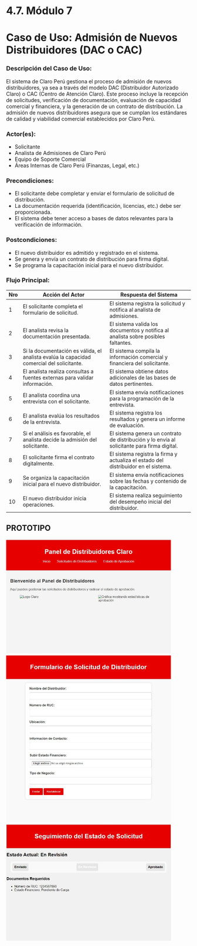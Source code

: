 # 4.7. Módulo 7

# Caso de Uso: Admisión de Nuevos Distribuidores (DAC o CAC)

### Descripción del Caso de Uso:
El sistema de Claro Perú gestiona el proceso de admisión de nuevos distribuidores, ya sea a través del modelo DAC (Distribuidor Autorizado Claro) o CAC (Centro de Atención Claro). Este proceso incluye la recepción de solicitudes, verificación de documentación, evaluación de capacidad comercial y financiera, y la generación de un contrato de distribución. La admisión de nuevos distribuidores asegura que se cumplan los estándares de calidad y viabilidad comercial establecidos por Claro Perú.

### Actor(es):
- Solicitante
- Analista de Admisiones de Claro Perú
- Equipo de Soporte Comercial
- Áreas Internas de Claro Perú (Finanzas, Legal, etc.)

### Precondiciones:
- El solicitante debe completar y enviar el formulario de solicitud de distribución.
- La documentación requerida (identificación, licencias, etc.) debe ser proporcionada.
- El sistema debe tener acceso a bases de datos relevantes para la verificación de información.

### Postcondiciones:
- El nuevo distribuidor es admitido y registrado en el sistema.
- Se genera y envía un contrato de distribución para firma digital.
- Se programa la capacitación inicial para el nuevo distribuidor.

### Flujo Principal:

| Nro | Acción del Actor | Respuesta del Sistema |
|-----|------------------|-----------------------|
| 1   | El solicitante completa el formulario de solicitud. | El sistema registra la solicitud y notifica al analista de admisiones. |
| 2   | El analista revisa la documentación presentada. | El sistema valida los documentos y notifica al analista sobre posibles faltantes. |
| 3   | Si la documentación es válida, el analista evalúa la capacidad comercial del solicitante. | El sistema compila la información comercial y financiera del solicitante. |
| 4   | El analista realiza consultas a fuentes externas para validar información. | El sistema obtiene datos adicionales de las bases de datos pertinentes. |
| 5   | El analista coordina una entrevista con el solicitante. | El sistema envía notificaciones para la programación de la entrevista. |
| 6   | El analista evalúa los resultados de la entrevista. | El sistema registra los resultados y genera un informe de evaluación. |
| 7   | Si el análisis es favorable, el analista decide la admisión del solicitante. | El sistema genera un contrato de distribución y lo envía al solicitante para firma digital. |
| 8   | El solicitante firma el contrato digitalmente. | El sistema registra la firma y actualiza el estado del distribuidor en el sistema. |
| 9   | Se organiza la capacitación inicial para el nuevo distribuidor. | El sistema envía notificaciones sobre las fechas y contenido de la capacitación. |
| 10  | El nuevo distribuidor inicia operaciones. | El sistema realiza seguimiento del desempeño inicial del distribuidor. |


## PROTOTIPO 

<div align="center">
<a>
    <img src="https://github.com/fiis-bd242/bd242-grupo6/blob/main/src/PrototipoModulo7-1.jfif?raw=true" alt="Logo" width="450" style=" padding-right: 120px;">
</a>
</div>

<div align="center">
<a>
    <img src="https://github.com/fiis-bd242/bd242-grupo6/blob/main/src/PrototipoModulo7-2.jfif?raw=true" alt="Logo" width="450" style=" padding-right: 120px;">
</a>
</div>

<div align="center">
<a>
    <img src="https://github.com/fiis-bd242/bd242-grupo6/blob/main/src/PrototipoModulo7-3.jfif?raw=true" alt="Logo" width="450" style=" padding-right: 120px;">
</a>
</div>
